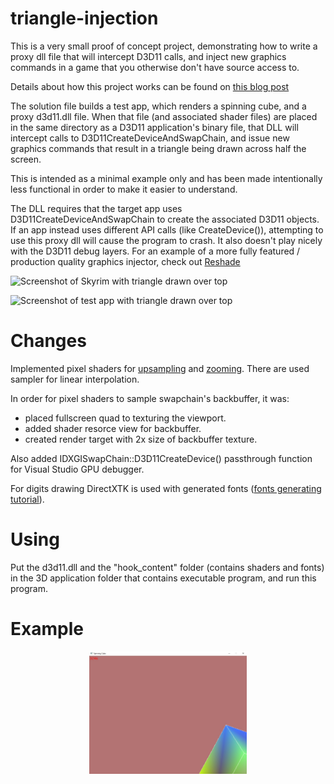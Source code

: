 # triangle-injection
This is a very small proof of concept project, demonstrating how to write a proxy dll file that will intercept D3D11 calls, and inject new graphics commands in a game that you otherwise don't have source access to. 

Details about how this project works can be found on [this blog post](http://kylehalladay.com/blog/2021/07/14/Dll-Search-Order-Hijacking-For-PostProcess-Injection.html)

The solution file builds a test app, which renders a spinning cube, and a proxy d3d11.dll file. When that file (and associated shader files) are placed in the same directory as a D3D11 application's binary file, that DLL will intercept calls to D3D11CreateDeviceAndSwapChain, and issue new graphics commands that result in a triangle being drawn across half the screen. 

This is intended as a minimal example only and has been made intentionally less functional in order to make it easier to understand. 

The DLL requires that the target app uses D3D11CreateDeviceAndSwapChain to create the associated D3D11 objects. If an app instead uses different API calls (like CreateDevice()), attempting to use this proxy dll will cause the program to crash. It also doesn't play nicely with the D3D11 debug layers. For an example of a more fully featured / production quality graphics injector, check out [Reshade](https://reshade.me)


![Screenshot of Skyrim with triangle drawn over top](https://github.com/khalladay/triangle-injection/blob/main/skyrim.jpg?raw=true)

![Screenshot of test app with triangle drawn over top](https://github.com/khalladay/triangle-injection/blob/main/test_app.png?raw=true)


# Changes

Implemented pixel shaders for [upsampling](https://github.com/erikrause/triangle-injection/blob/main/triangle-injection/d3d11_proxy_dll/hook_content/bilinearInterpolation_ps.shader) and [zooming](https://github.com/erikrause/triangle-injection/blob/main/triangle-injection/d3d11_proxy_dll/hook_content/topLeftQuadrant_ps.shader). There are used sampler for linear interpolation.

In order for pixel shaders to sample swapchain's backbuffer, it was:
  - placed fullscreen quad to texturing the viewport.
  - added shader resorce view for backbuffer.
  - created render target with 2x size of backbuffer texture.
  
Also added IDXGISwapChain::D3D11CreateDevice() passthrough function for Visual Studio GPU debugger.

For digits drawing DirectXTK is used with generated fonts ([fonts generating tutorial](https://github.com/microsoft/DirectXTK/wiki/Drawing-text)).

# Using

Put the d3d11.dll and the "hook_content" folder (contains shaders and fonts) in the 3D application folder that contains executable program, and run this program.

# Example

<p align="center"><img src="https://github.com/erikrause/triangle-injection/blob/main/examples/example.jpg" alt="example" width="50%"/></p>
